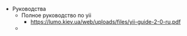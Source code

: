 - Руководства
	- Полное руководство по yii
		- https://lumo.kiev.ua/web/uploads/files/yii-guide-2-0-ru.pdf
	- 